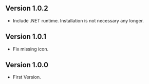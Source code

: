 ## Version 1.0.2

- Include .NET runtime. Installation is not necessary any longer.

## Version 1.0.1

- Fix missing icon.

## Version 1.0.0

- First Version.
